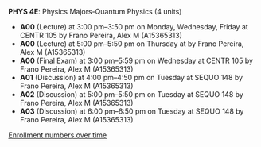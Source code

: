 **PHYS 4E**: Physics Majors-Quantum Physics (4 units)

- **A00** (Lecture) at 3:00 pm–3:50 pm on Monday, Wednesday, Friday at CENTR 105 by Frano Pereira, Alex M (A15365313)
- **A00** (Lecture) at 5:00 pm–5:50 pm on Thursday at   by Frano Pereira, Alex M (A15365313)
- **A00** (Final Exam) at 3:00 pm–5:59 pm on Wednesday at CENTR 105 by Frano Pereira, Alex M (A15365313)
- **A01** (Discussion) at 4:00 pm–4:50 pm on Tuesday at SEQUO 148 by Frano Pereira, Alex M (A15365313)
- **A02** (Discussion) at 5:00 pm–5:50 pm on Tuesday at SEQUO 148 by Frano Pereira, Alex M (A15365313)
- **A03** (Discussion) at 6:00 pm–6:50 pm on Tuesday at SEQUO 148 by Frano Pereira, Alex M (A15365313)

[Enrollment numbers over time](./PHYS4E.tsv)
